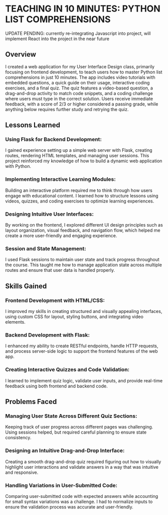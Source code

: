 # TEACHING IN 10 MINUTES: PYTHON LIST COMPREHENSIONS

UPDATE PENDING: currently re-integrating Javascript into project, will implement React into the project in the near future

## Overview

I created a web application for my User Interface Design class, primarily focusing on frontend development, to teach users how to master Python list comprehensions in just 10 minutes. The app includes video tutorials with embedded questions, a quick guide on their usage, interactive coding exercises, and a final quiz. The quiz features a video-based question, a drag-and-drop activity to match code snippets, and a coding challenge where users must type in the correct solution. Users receive immediate feedback, with a score of 2/3 or higher considered a passing grade, while anything below requires further study and retrying the quiz.


## Lessons Learned

### Using Flask for Backend Development:

I gained experience setting up a simple web server with Flask, creating routes, rendering HTML templates, and managing user sessions. This project reinforced my knowledge of how to build a dynamic web application with Python.

### Implementing Interactive Learning Modules:

Building an interactive platform required me to think through how users engage with educational content. I learned how to structure lessons using videos, quizzes, and coding exercises to optimize learning experiences.

### Designing Intuitive User Interfaces:

By working on the frontend, I explored different UI design principles such as layout organization, visual feedback, and navigation flow, which helped me create a more user-friendly and engaging experience.

### Session and State Management:

I used Flask sessions to maintain user state and track progress throughout the course. This taught me how to manage application state across multiple routes and ensure that user data is handled properly.


## Skills Gained

### Frontend Development with HTML/CSS:

I improved my skills in creating structured and visually appealing interfaces, using custom CSS for layout, styling buttons, and integrating video elements.

### Backend Development with Flask:

I enhanced my ability to create RESTful endpoints, handle HTTP requests, and process server-side logic to support the frontend features of the web app.

### Creating Interactive Quizzes and Code Validation:

I learned to implement quiz logic, validate user inputs, and provide real-time feedback using both frontend and backend code.


## Problems Faced

### Managing User State Across Different Quiz Sections:

Keeping track of user progress across different pages was challenging. Using sessions helped, but required careful planning to ensure state consistency.

### Designing an Intuitive Drag-and-Drop Interface:

Creating a smooth drag-and-drop quiz required figuring out how to visually highlight user interactions and validate answers in a way that was intuitive and responsive.

### Handling Variations in User-Submitted Code:

Comparing user-submitted code with expected answers while accounting for small syntax variations was a challenge. I had to normalize inputs to ensure the validation process was accurate and user-friendly.
